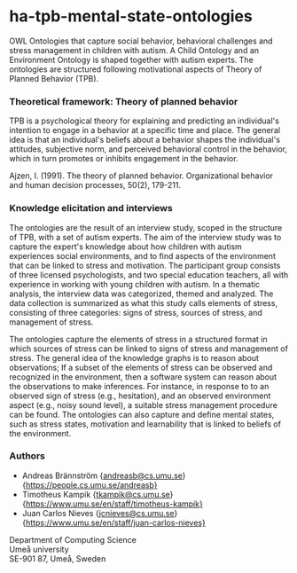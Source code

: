 # ha-tpb-mental-state-ontologies

OWL Ontologies that capture social behavior, behavioral challenges and stress management in children with autism. A Child Ontology and an Environment Ontology is shaped together with autism experts. The ontologies are structured following motivational aspects of Theory of Planned Behavior (TPB).

### Theoretical framework: Theory of planned behavior

TPB is a psychological theory for explaining and predicting an individual's intention to engage in a behavior at a specific time and place. The general idea is that an individual's beliefs about a behavior shapes the individual's attitudes, subjective norm, and perceived behavioral control in the behavior, which in turn promotes or inhibits engagement in the behavior.

Ajzen, I. (1991). The theory of planned behavior. Organizational behavior and human decision processes, 50(2), 179-211.

### Knowledge elicitation and interviews

The ontologies are the result of an interview study, scoped in the structure of TPB, with a set of autism experts. The aim of the interview study was to capture the expert's knowledge about how children with autism experiences social environments, and to find aspects of the environment that can be linked to stress and motivation. The participant group consists of three licensed psychologists, and two special education teachers, all with experience in working with young children with autism. In a thematic analysis, the interview data was categorized, themed and analyzed. The data collection is summarized as what this study calls elements of stress, consisting of three categories: signs of stress, sources of stress, and management of stress.

The ontologies capture the elements of stress in a structured format in which sources of stress can be linked to signs of stress and management of stress. The general idea of the knowledge graphs is to reason about observations; If a subset of the elements of stress can be observed and recognized in the environment, then a software system can reason about the observations to make inferences. For instance, in response to to an observed sign of stress (e.g., hesitation), and an observed environment aspect (e.g., noisy sound level), a suitable stress management procedure can be found. The ontologies can also capture and define mental states, such as stress states, motivation and learnability that is linked to beliefs of the environment.

### Authors

* Andreas Brännström {andreasb@cs.umu.se} {https://people.cs.umu.se/andreasb}
* Timotheus Kampik {tkampik@cs.umu.se} {https://www.umu.se/en/staff/timotheus-kampik}
* Juan Carlos Nieves {jcnieves@cs.umu.se} {https://www.umu.se/en/staff/juan-carlos-nieves}

Department of Computing Science  
Umeå university  
SE-901 87, Umeå, Sweden  

